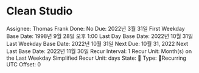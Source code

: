 # Clean Studio

Assignee: Thomas Frank
Done: No
Due: 2022년 3월 31일
First Weekday Base Date: 1998년 9월 28일 오후 1:00
Last Day Base Date: 2022년 10월 31일
Last Weekday Base Date: 2022년 10월 31일
Next Due: 10월 31, 2022
Next Last Base Date: 2022년 11월 30일
Recur Interval: 1
Recur Unit: Month(s) on the Last Weekday
Simplified Recur Unit: days
State: 🔴
Type: 🔄Recurring
UTC Offset: 0